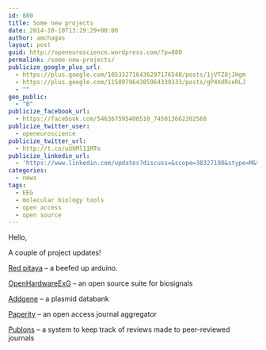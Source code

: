 ```yaml
---
id: 880
title: Some new projects
date: 2014-10-10T13:29:29+00:00
author: amchagas
layout: post
guid: http://openeuroscience.wordpress.com/?p=880
permalink: /some-new-projects/
publicize_google_plus_url:
  - https://plus.google.com/105332716436297176548/posts/1jVTZ8jJHgm
  - https://plus.google.com/115897964385964339333/posts/gP4XdRceRLJ
  - ""
geo_public:
  - "0"
publicize_facebook_url:
  - https://facebook.com/546367595400510_745013662202568
publicize_twitter_user:
  - openeuroscience
publicize_twitter_url:
  - http://t.co/uUhMl11MTo
publicize_linkedin_url:
  - 'https://www.linkedin.com/updates?discuss=&scope=38327198&stype=M&topic=5926317455575126016&type=U&a=shwT'
categories:
  - news
tags:
  - EEG
  - molecular biology tools
  - open access
  - open source
---
```

Hello,

A couple of project updates!

[Red pitaya](http://openeuroscience.wordpress.com/hardware-projects/microcontrollers/red-pitaya/ "Red Pitaya") &#8211; a beefed up arduino.

[OpenHardwareExG](http://openeuroscience.wordpress.com/hardware-projects/human-brain-interactors/eeg-systems/openhardwareexg/ "OpenHardwareExG") &#8211; an open source suite for biosignals

[Addgene](http://openeuroscience.wordpress.com/data-collaboration-projects/addgene/ "Addgene") &#8211; a plasmid databank

[Paperity](http://openeuroscience.wordpress.com/open-access-journals/ "Open access journals") &#8211; an open access journal aggregator

[Publons](http://openeuroscience.wordpress.com/open-access-journals/ "Open access journals") &#8211; a system to keep track of reviews made to peer-reviewed journals